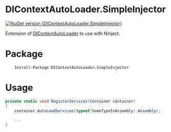 # DIContextAutoLoader.SimpleInjector

[![NuGet version (DIContextAutoLoader.SimpleInjector)](https://img.shields.io/nuget/v/DIContextAutoLoader.SimpleInjector.svg?style=flat-square)](https://www.nuget.org/packages/DIContextAutoLoader.SimpleInjector/)

Extension of [DIContextAutoLoader](https://github.com/dgenezini/DIContextAutoLoader) to use with Ninject.

# Package

```
    Install-Package DIContextAutoLoader.SimpleInjector
```

# Usage

```csharp
private static void RegisterServices(Container container)
{
    container.AutoLoadServices(typeof(SomeTypeInAssembly).Assembly);

    ...
}
```
